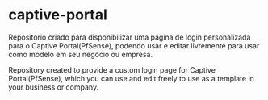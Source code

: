 # captive-portal
 Repositório criado para disponibilizar uma página de login personalizada para o Captive Portal(PfSense), podendo usar e editar livremente para usar como modelo em seu negócio ou empresa.

Repository created to provide a custom login page for Captive Portal(PfSense), which you can use and edit freely to use as a template in your business or company.